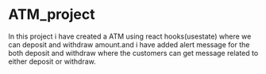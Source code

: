 # ATM_project
In this project i have created  a ATM  using react hooks(usestate) where we can deposit and withdraw amount.and  i have added alert  message for the both deposit and withdraw where the customers can get message related to  either deposit or withdraw.
